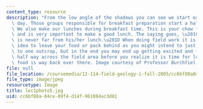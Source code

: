 ```yaml
---
content_type: resource
description: "From the low angle of the shadows you can see we start early in the\
  \ day. Those groups responsible for breakfast preparation start a half hour early.\
  \ We also make our lunches during breakfast time. This is your chow for the day\
  \ and is very important to make a good lunch. The saying goes, \u201Ca geologist\
  \ is never far from his/her lunch.\u201D When doing field work it is never a good\
  \ idea to leave your food or pack behind as you might intend to just run up quickly\
  \ to one outcrop, but in the end you may end up getting excited and follow a feature\
  \ half way across the field area before you realize it is time for lunch and your\
  \ food is way back over there. Image courtesy of Professor Burchfiel."
file: null
file_location: /coursemedia/12-114-field-geology-i-fall-2005/cc6bf88a84ce89f4d14f961084ac3d81_lec1photo5.jpg
file_type: image/jpeg
resourcetype: Image
title: lec1photo5.jpg
uid: cc6bf88a-84ce-89f4-d14f-961084ac3d81
---
```

